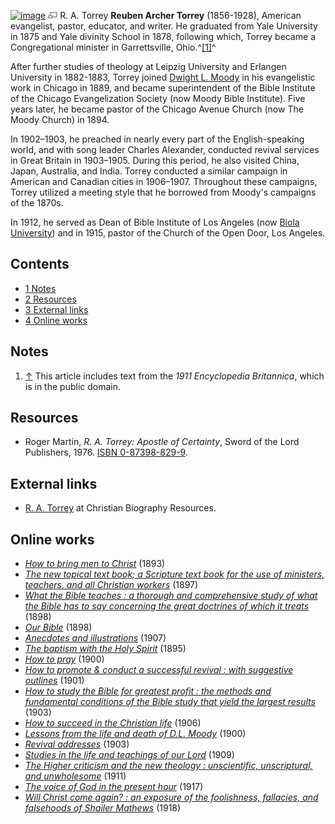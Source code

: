 [![image](images/4/46/Torrey.jpg)](http://www.theopedia.com/File:Torrey.jpg)
[![image](data:image/png;base64,iVBORw0KGgoAAAANSUhEUgAAAA8AAAALCAAAAACFLIiAAAAAAnRSTlMA/1uRIrUAAABPSURBVAjXY/j///+5vXDwjAHIr26ZAgXZe8H8a/+hoIcw/9nevdVL9+79DuPvzQYZFPUezu8BMZLXgkExnD8HAu6hqv//n+HZVjD4DuUDAKlChD3fj6aPAAAAAElFTkSuQmCC)](http://www.theopedia.com/File:Torrey.jpg "Enlarge")
R. A. Torrey
**Reuben Archer Torrey** (1856-1928), American evangelist, pastor,
educator, and writer. He graduated from Yale University in 1875 and
Yale divinity School in 1878, following which, Torrey became a
Congregational minister in Garrettsville, Ohio.^[[1]](#note-0)^

After further studies of theology at Leipzig University and
Erlangen University in 1882-1883, Torrey joined
[Dwight L. Moody](Dwight_L._Moody "Dwight L. Moody") in his
evangelistic work in Chicago in 1889, and became superintendent of
the Bible Institute of the Chicago Evangelization Society (now
Moody Bible Institute). Five years later, he became pastor of the
Chicago Avenue Church (now The Moody Church) in 1894.

In 1902–1903, he preached in nearly every part of the
English-speaking world, and with song leader Charles Alexander,
conducted revival services in Great Britain in 1903–1905. During
this period, he also visited China, Japan, Australia, and India.
Torrey conducted a similar campaign in American and Canadian cities
in 1906–1907. Throughout these campaigns, Torrey utilized a meeting
style that he borrowed from Moody's campaigns of the 1870s.

In 1912, he served as Dean of Bible Institute of Los Angeles (now
[Biola University](Biola_University "Biola University")) and in
1915, pastor of the Church of the Open Door, Los Angeles.

## Contents

-   [1 Notes](#Notes)
-   [2 Resources](#Resources)
-   [3 External links](#External_links)
-   [4 Online works](#Online_works)

## Notes

1.  [↑](#ref-0) This article includes text from the
    *1911 Encyclopedia Britannica*, which is in the public domain.

## Resources

-   Roger Martin, *R. A. Torrey: Apostle of Certainty*, Sword of
    the Lord Publishers, 1976.
    [ISBN 0-87398-829-9](http://www.theopedia.com/Special:BookSources/0873988299).

## External links

-   [R. A. Torrey](http://www.wholesomewords.org/biography/biorptorrey.html)
    at Christian Biography Resources.

## Online works

-   [*How to bring men to Christ*](http://www.archive.org/details/howtobringmentoc00torr)
    (1893)
-   [*The new topical text book; a Scripture text book for the use of ministers, teachers, and all Christian workers*](http://www.archive.org/details/newtopicaltextbo00torr)
    (1897)
-   [*What the Bible teaches : a thorough and comprehensive study of what the Bible has to say concerning the great doctrines of which it treats*](http://www.archive.org/details/whatthebibletea00torruoft)
    (1898)
-   [*Our Bible*](http://www.archive.org/details/ourbible00leac)
    (1898)
-   [*Anecdotes and illustrations*](http://www.archive.org/details/anecdotesillustr00torr)
    (1907)
-   [*The baptism with the Holy Spirit*](http://www.archive.org/details/baptismwithholys00torr)
    (1895)
-   [*How to pray*](http://www.archive.org/details/howtopray00torr)
    (1900)
-   [*How to promote & conduct a successful revival : with suggestive outlines*](http://www.archive.org/details/howtopromotecond00torr)
    (1901)
-   [*How to study the Bible for greatest profit : the methods and fundamental conditions of the Bible study that yield the largest results*](http://www.archive.org/details/howtostudybiblef00torriala)
    (1903)
-   [*How to succeed in the Christian life*](http://www.archive.org/details/howtosucceedinch00torr)
    (1906)
-   [*Lessons from the life and death of D.L. Moody*](http://www.archive.org/details/lessonsfromlifed00torr)
    (1900)
-   [*Revival addresses*](http://www.archive.org/details/revivaladdresses00torr)
    (1903)
-   [*Studies in the life and teachings of our Lord*](http://www.archive.org/details/studiesinlifetea00torr)
    (1909)
-   [*The Higher criticism and the new theology : unscientific, unscriptural, and unwholesome*](http://www.archive.org/details/thehighercritici00unknuoft)
    (1911)
-   [*The voice of God in the present hour*](http://www.archive.org/details/thevoiceofgodint00torruoft)
    (1917)
-   [*Will Christ come again? : an exposure of the foolishness, fallacies, and falsehoods of Shailer Mathews*](http://www.archive.org/details/willchristcomeag00torrrich)
    (1918)



